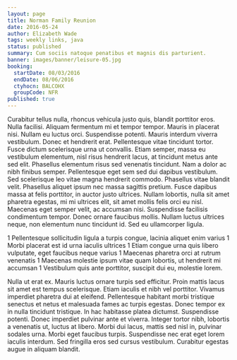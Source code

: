 ```yaml
---
layout: page
title: Norman Family Reunion
date: 2016-05-24
author: Elizabeth Wade
tags: weekly links, java
status: published
summary: Cum sociis natoque penatibus et magnis dis parturient.
banner: images/banner/leisure-05.jpg
booking:
  startDate: 08/03/2016
  endDate: 08/06/2016
  ctyhocn: BALCOHX
  groupCode: NFR
published: true
---
```

Curabitur tellus nulla, rhoncus vehicula justo quis, blandit porttitor eros. Nulla facilisi. Aliquam fermentum mi et tempor tempor. Mauris in placerat nisi. Nullam eu luctus orci. Suspendisse potenti. Mauris interdum viverra vestibulum. Donec et hendrerit erat. Pellentesque vitae tincidunt tortor.
Fusce dictum scelerisque urna ut convallis. Etiam semper, massa eu vestibulum elementum, nisl risus hendrerit lacus, at tincidunt metus ante sed elit. Phasellus elementum risus sed venenatis tincidunt. Nam a dolor ac nibh finibus semper. Pellentesque eget sem sed dui dapibus vestibulum. Sed scelerisque leo vitae magna hendrerit commodo. Phasellus vitae blandit velit. Phasellus aliquet ipsum nec massa sagittis pretium. Fusce dapibus massa at felis porttitor, in auctor justo ultrices. Nullam lobortis, nulla sit amet pharetra egestas, mi mi ultrices elit, sit amet mollis felis orci eu nisl. Maecenas eget semper velit, ac accumsan nisi. Suspendisse facilisis condimentum tempor. Donec ornare faucibus mollis. Nullam luctus ultrices neque, non elementum nunc tincidunt id. Sed eu ullamcorper ligula.

1 Pellentesque sollicitudin ligula a turpis congue, lacinia aliquet enim varius
1 Morbi placerat est id urna iaculis ultrices
1 Etiam congue urna quis libero vulputate, eget faucibus neque varius
1 Maecenas pharetra orci at rutrum venenatis
1 Maecenas molestie ipsum vitae quam lobortis, ut hendrerit mi accumsan
1 Vestibulum quis ante porttitor, suscipit dui eu, molestie lorem.

Nulla ut erat ex. Mauris luctus ornare turpis sed efficitur. Proin mattis lacus sit amet est tempus scelerisque. Etiam iaculis et nibh vel porttitor. Vivamus imperdiet pharetra dui at eleifend. Pellentesque habitant morbi tristique senectus et netus et malesuada fames ac turpis egestas. Donec tempor ex in nulla tincidunt tristique. In hac habitasse platea dictumst. Suspendisse potenti. Donec imperdiet pulvinar ante et viverra. Integer tortor nibh, lobortis a venenatis ut, luctus at libero. Morbi dui lacus, mattis sed nisl in, pulvinar sodales urna. Morbi eget faucibus turpis. Suspendisse nec erat eget lorem iaculis interdum. Sed fringilla eros sed cursus vestibulum. Curabitur egestas augue in aliquam blandit.
